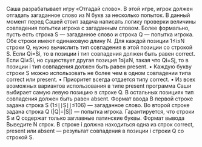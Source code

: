 Саша разрабатывает игру «Отгадай слово». В этой игре, игрок должен отгадать загаданное слово из N букв за несколько попыток.
В данный момент перед Сашей стоит задача написать логику проверки величины совпадения попытки игрока с загаданным словом.
Более формально, пусть есть строка S — загаданное слово и строка Q — попытка игрока. Обе строки имеют одинаковую длину N. Для каждой позиции 1≤i≤N строки Q, нужно вычислить тип совпадения в этой позиции со строкой S.
Если Qi=Si, то в позиции i тип совпадения должен быть равен correct.
Если Qi≠Si, но существует другая позиция 1≤j≤N, такая что Qi=Sj, то в позиции i тип совпадения должен быть равен present.
•	Каждую букву строки S можно использовать не более чем в одном совпадении типа correct или present.
•	Приоритет всегда отдается типу correct.
•	Из всех возможных вариантов использования в типе present программа Саши выбирает самую левую позицию в строке Q.
В остальных позициях тип совпадения должен быть равен absent.
Формат ввода
В первой строке задана строка S (1≤∣∣S∣∣≤106) — загаданное слово.
Во второй строке задана строка Q (|Q|=|S|) — попытка игрока.
Гарантируется, что строки S и Q содержат только заглавные латинские буквы.
Формат вывода
Выведите N строк. В строке i должна находиться одна из строк correct, present или absent — результат совпадения в позиции i строки Q со строкой S.
